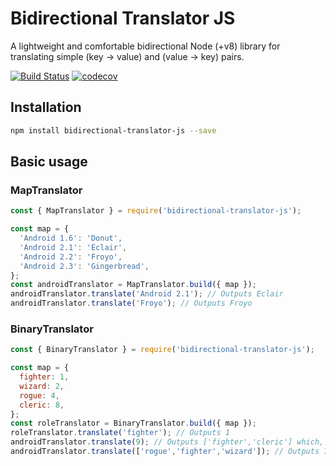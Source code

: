 # Bidirectional Translator JS
A lightweight and comfortable bidirectional Node (+v8) library for translating simple (key -> value) and (value -> key) pairs.

[![Build Status](https://travis-ci.org/fr33d4n/bidirectional-translator.js.svg?branch=master)](https://travis-ci.org/fr33d4n/bidirectional-translator.js) [![codecov](https://codecov.io/gh/fr33d4n/bidirectional-translator.js/branch/master/graph/badge.svg)](https://codecov.io/gh/fr33d4n/bidirectional-translator.js)

## Installation
```sh
npm install bidirectional-translator-js --save
```

## Basic usage

### MapTranslator
```js
const { MapTranslator } = require('bidirectional-translator-js');

const map = {
  'Android 1.6': 'Donut',
  'Android 2.1': 'Eclair',
  'Android 2.2': 'Froyo',
  'Android 2.3': 'Gingerbread',
};
const androidTranslator = MapTranslator.build({ map });
androidTranslator.translate('Android 2.1'); // Outputs Eclair
androidTranslator.translate('Froyo'); // Outputs Froyo
```

### BinaryTranslator
```js
const { BinaryTranslator } = require('bidirectional-translator-js');

const map = {
  fighter: 1,
  wizard: 2,
  rogue: 4,
  cleric: 8,
};
const roleTranslator = BinaryTranslator.build({ map });
roleTranslator.translate('fighter'); // Outputs 1
androidTranslator.translate(9); // Outputs ['fighter','cleric'] which, btw, its a paladin
androidTranslator.translate(['rogue','fighter','wizard']); // Outputs 7
```






